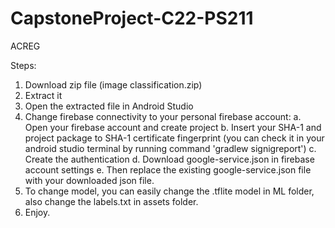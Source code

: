# CapstoneProject-C22-PS211
ACREG

Steps: 
1. Download zip file (image classification.zip)
2. Extract it
3. Open the extracted file in Android Studio
4. Change firebase connectivity to your personal firebase account:
  a. Open your firebase account and create project
  b. Insert your SHA-1 and project package to SHA-1 certificate fingerprint (you can check it in your android studio terminal by running command 'gradlew signigreport')
  c. Create the authentication
  d. Download google-service.json in firebase account settings
  e. Then replace the existing google-service.json file with your downloaded json file.
5. To change model, you can easily change the .tflite model in ML folder, also change the labels.txt in assets folder.
6. Enjoy.
